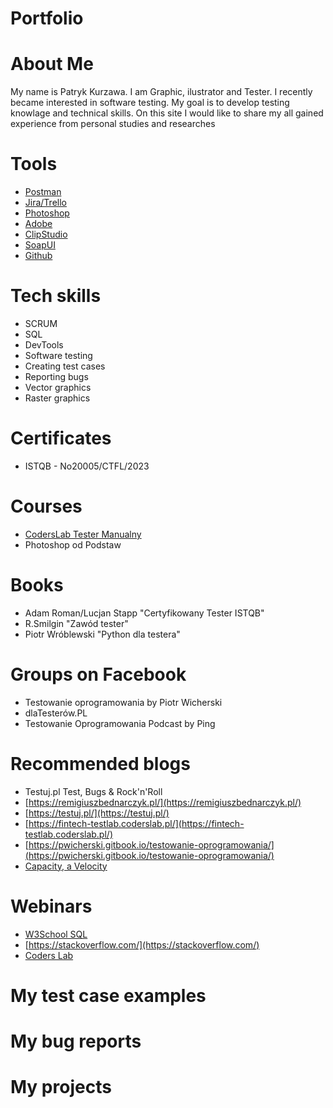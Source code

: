 # Portfolio

# About Me

My name is Patryk Kurzawa. I am Graphic, ilustrator and Tester. I recently became interested in software testing. My goal is to develop testing knowlage and technical skills. On this site I would like to share my all gained experience from personal studies and researches

# Tools

* [Postman](https://www.postman.com/)
* [Jira/Trello](https://www.atlassian.com/pl/software/jira)
* [Photoshop](https://www.adobe.com/pl/products/photoshop/landpb.html?gclid=CjwKCAjwov6hBhBsEiwAvrvN6FKy3oHGiOIlfBzzv_5JRR-4dKGoZIQFmquApibn0iW1Z9QsS80rJhoCGLwQAvD_BwE&skwcid=AL!3085!3!601161688940!e!!g!!photoshop&mv=search&sdid=LZ32SYVR&ef_id=CjwKCAjwov6hBhBsEiwAvrvN6FKy3oHGiOIlfBzzv_5JRR-4dKGoZIQFmquApibn0iW1Z9QsS80rJhoCGLwQAvD_BwE:G:s&s_kwcid=AL!3085!3!601161688940!e!!g!!photoshop!1471239101!57370854392)
* [Adobe](https://www.adobe.com/pl/products/photoshop/landpb.html?gclid=CjwKCAjwov6hBhBsEiwAvrvN6FKy3oHGiOIlfBzzv_5JRR-4dKGoZIQFmquApibn0iW1Z9QsS80rJhoCGLwQAvD_BwE&skwcid=AL!3085!3!601161688940!e!!g!!photoshop&mv=search&sdid=LZ32SYVR&ef_id=CjwKCAjwov6hBhBsEiwAvrvN6FKy3oHGiOIlfBzzv_5JRR-4dKGoZIQFmquApibn0iW1Z9QsS80rJhoCGLwQAvD_BwE:G:s&s_kwcid=AL!3085!3!601161688940!e!!g!!photoshop!1471239101!57370854392)
* [ClipStudio](https://www.clipstudio.net/en/)
* [SoapUI](https://www.soapui.org/)
* [Github]()
  
# Tech skills

* SCRUM
* SQL
* DevTools
* Software testing
* Creating test cases
* Reporting bugs
* Vector graphics
* Raster graphics

# Certificates

* ISTQB - No20005/CTFL/2023

# Courses
* [CodersLab Tester Manualny](https://coderslab.pl/pl/tester-manualny)
* Photoshop od Podstaw

# Books
* Adam Roman/Lucjan Stapp "Certyfikowany Tester ISTQB"
* R.Smilgin  "Zawód tester"
* Piotr Wróblewski "Python dla testera"

# Groups on Facebook

* Testowanie oprogramowania by Piotr Wicherski
* dlaTesterów.PL
* Testowanie Oprogramowania Podcast by Ping

# Recommended blogs 

* Testuj.pl  Test, Bugs & Rock'n'Roll
* [https://remigiuszbednarczyk.pl/](https://remigiuszbednarczyk.pl/)
* [https://testuj.pl/](https://testuj.pl/)
* [https://fintech-testlab.coderslab.pl/](https://fintech-testlab.coderslab.pl/)
* [https://pwicherski.gitbook.io/testowanie-oprogramowania/](https://pwicherski.gitbook.io/testowanie-oprogramowania/)
* [Capacity, a Velocity ](https://bialko.eu/agile/capacity/)

# Webinars

* [W3School SQL](https://www.w3schools.com/sql/?fbclid=IwAR2QBUlFbcqIu-sm8dvr3_WJxoRyhfvemqKK8QXTvSYevlLlpZFlbiPkwsc)
* [https://stackoverflow.com/](https://stackoverflow.com/)
* [Coders Lab](https://coderslab.pl/pl)

# My test case examples
# My bug reports
# My projects
